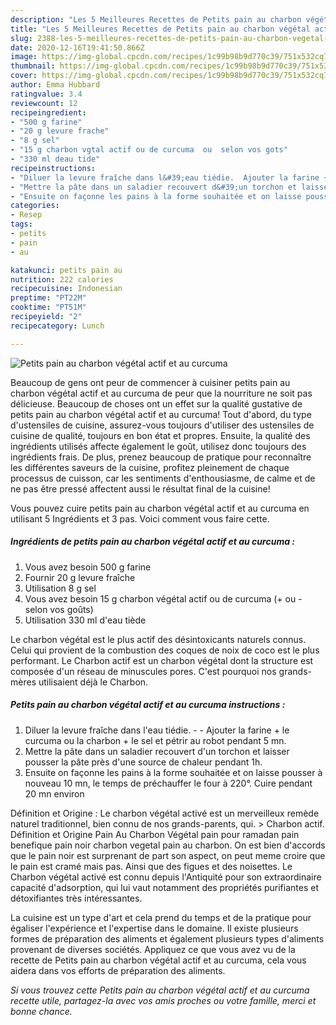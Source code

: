 ```yaml
---
description: "Les 5 Meilleures Recettes de Petits pain au charbon végétal actif et au curcuma"
title: "Les 5 Meilleures Recettes de Petits pain au charbon végétal actif et au curcuma"
slug: 2388-les-5-meilleures-recettes-de-petits-pain-au-charbon-vegetal-actif-et-au-curcuma
date: 2020-12-16T19:41:50.866Z
image: https://img-global.cpcdn.com/recipes/1c99b98b9d770c39/751x532cq70/petits-pain-au-charbon-vegetal-actif-et-au-curcuma-photo-principale-de-la-recette.jpg
thumbnail: https://img-global.cpcdn.com/recipes/1c99b98b9d770c39/751x532cq70/petits-pain-au-charbon-vegetal-actif-et-au-curcuma-photo-principale-de-la-recette.jpg
cover: https://img-global.cpcdn.com/recipes/1c99b98b9d770c39/751x532cq70/petits-pain-au-charbon-vegetal-actif-et-au-curcuma-photo-principale-de-la-recette.jpg
author: Emma Hubbard
ratingvalue: 3.4
reviewcount: 12
recipeingredient:
- "500 g farine"
- "20 g levure frache"
- "8 g sel"
- "15 g charbon vgtal actif ou de curcuma  ou  selon vos gots"
- "330 ml deau tide"
recipeinstructions:
- "Diluer la levure fraîche dans l&#39;eau tiédie.  Ajouter la farine + le curcuma ou la charbon + le sel et pétrir au robot pendant 5 mn."
- "Mettre la pâte dans un saladier recouvert d&#39;un torchon et laisser pousser la pâte près d&#39;une source de chaleur pendant 1h."
- "Ensuite on façonne les pains à la forme souhaitée et on laisse pousser à nouveau 10 mn, le temps de préchauffer le four à 220°. Cuire pendant 20 mn environ"
categories:
- Resep
tags:
- petits
- pain
- au

katakunci: petits pain au 
nutrition: 222 calories
recipecuisine: Indonesian
preptime: "PT22M"
cooktime: "PT51M"
recipeyield: "2"
recipecategory: Lunch

---
```



![Petits pain au charbon végétal actif et au curcuma](https://img-global.cpcdn.com/recipes/1c99b98b9d770c39/751x532cq70/petits-pain-au-charbon-vegetal-actif-et-au-curcuma-photo-principale-de-la-recette.jpg)

Beaucoup de gens ont peur de commencer à cuisiner petits pain au charbon végétal actif et au curcuma de peur que la nourriture ne soit pas délicieuse. Beaucoup de choses ont un effet sur la qualité gustative de petits pain au charbon végétal actif et au curcuma! Tout d'abord, du type d'ustensiles de cuisine, assurez-vous toujours d'utiliser des ustensiles de cuisine de qualité, toujours en bon état et propres. Ensuite, la qualité des ingrédients utilisés affecte également le goût, utilisez donc toujours des ingrédients frais. De plus, prenez beaucoup de pratique pour reconnaître les différentes saveurs de la cuisine, profitez pleinement de chaque processus de cuisson, car les sentiments d'enthousiasme, de calme et de ne pas être pressé affectent aussi le résultat final de la cuisine!

<!--inarticleads1-->

Vous pouvez cuire petits pain au charbon végétal actif et au curcuma en utilisant 5 Ingrédients et 3 pas. Voici comment vous faire cette.

##### Ingrédients de petits pain au charbon végétal actif et au curcuma :

1. Vous avez besoin 500 g farine
1. Fournir 20 g levure fraîche
1. Utilisation 8 g sel
1. Vous avez besoin 15 g charbon végétal actif ou de curcuma (+ ou - selon vos goûts)
1. Utilisation 330 ml d&#39;eau tiède


Le charbon végétal est le plus actif des désintoxicants naturels connus. Celui qui provient de la combustion des coques de noix de coco est le plus performant. Le Charbon actif est un charbon végétal dont la structure est composée d&#39;un réseau de minuscules pores. C&#39;est pourquoi nos grands-mères utilisaient déjà le Charbon. 

<!--inarticleads2-->

##### Petits pain au charbon végétal actif et au curcuma instructions :

1. Diluer la levure fraîche dans l&#39;eau tiédie. -  - Ajouter la farine + le curcuma ou la charbon + le sel et pétrir au robot pendant 5 mn.
1. Mettre la pâte dans un saladier recouvert d&#39;un torchon et laisser pousser la pâte près d&#39;une source de chaleur pendant 1h.
1. Ensuite on façonne les pains à la forme souhaitée et on laisse pousser à nouveau 10 mn, le temps de préchauffer le four à 220°. Cuire pendant 20 mn environ


Définition et Origine : Le charbon végétal activé est un merveilleux remède naturel traditionnel, bien connu de nos grands-parents, qui. &gt; Charbon actif. Définition et Origine  Pain Au Charbon Végétal pain pour ramadan pain benefique pain noir charbon vegetal pain au charbon. On est bien d&#39;accords que le pain noir est surprenant de part son aspect, on peut meme croire que le pain est cramé mais pas. Ainsi que des figues et des noisettes. Le Charbon végétal activé est connu depuis l&#39;Antiquité pour son extraordinaire capacité d&#39;adsorption, qui lui vaut notamment des propriétés purifiantes et détoxifiantes très intéressantes. 

<!--inarticleads1-->

<p>
La cuisine est un type d'art et cela prend du temps et de la pratique pour égaliser l'expérience et l'expertise dans le domaine. Il existe plusieurs formes de préparation des aliments et également plusieurs types d'aliments provenant de diverses sociétés. Appliquez ce que vous avez vu de la recette de Petits pain au charbon végétal actif et au curcuma, cela vous aidera dans vos efforts de préparation des aliments.
</p>

<p>
<i>Si vous trouvez cette Petits pain au charbon végétal actif et au curcuma recette utile, partagez-la avec vos amis proches ou votre famille, merci et bonne chance.</i>
</p>
